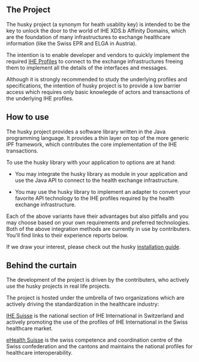 ## The Project

The husky project (a synonym for heath usablity key) is intended to be
the key to unlock the door to the world of IHE XDS.b Affinity Domains, which
are the foundation of many infrastructures to exchange healthcare information
(like the Swiss EPR and ELGA in Austria).  

The intention is to enable developer and vendors to quickly implement the
required [IHE Profiles](https://profiles.ihe.net) to connect to the exchange
infrastructures freeing them to implement all the details of the interfaces
and messages.

Although it is strongly recommended to study the underlying profiles and
specifications, the intention of husky project is to provide a low barrier
access which requires only basic knowlegde of actors and transactions of
the underlying IHE profiles.


## How to use

The husky project provides a software library written in the Java programming
language. It provides a thin layer on top of the more generic IPF framework,
which contributes the core implementation of the IHE transactions.

To use the husky library with your application to options are at hand:

- You may integrate the husky library as module in your application and use
the Java API to connect to the health exchange infrastructure.

- You may use the husky library to implement an adapter to convert your
favorite API technology to the IHE profiles required by the health exchange
infrastructure.

Each of the above variants have their advantages but also pitfalls and you may
choose based on your own requirements and preferred technologies. Both of the
above integration methods are currently in use by contributers. You'll find links
to their experience reports below.  

If we draw your interest, please check out the husky
[installation guide](https://github.com/project-husky/husky/blob/master/docs/Installation.md).      


## Behind the curtain

The development of the project is driven by the contributers, who actively use
the husky projects in real life projects.

The project is hosted under the umbrella of two organizations which are actively
driving the standardization in the healthcare industry:

[IHE Suisse](https://www.ihe-suisse.ch/) is the national section of IHE
International in Switzerland and actively promoting the use of the profiles of
IHE International in the Swiss healthcare market.

[eHealth Suisse](https://www.e-health-suisse.ch/) is the swiss competence and
coordination centre of the Swiss confederation and the cantons and maintains
the national profiles for healthcare interoperability.
